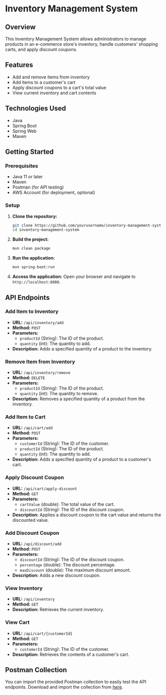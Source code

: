 # Inventory Management System

## Overview
This Inventory Management System allows administrators to manage products in an e-commerce store's inventory, handle customers' shopping carts, and apply discount coupons.

## Features
- Add and remove items from inventory
- Add items to a customer's cart
- Apply discount coupons to a cart's total value
- View current inventory and cart contents

## Technologies Used
- Java
- Spring Boot
- Spring Web
- Maven

## Getting Started

### Prerequisites
- Java 11 or later
- Maven
- Postman (for API testing)
- AWS Account (for deployment, optional)

### Setup
1. **Clone the repository:**
    ```bash
    git clone https://github.com/yourusername/inventory-management-system.git
    cd inventory-management-system
    ```

2. **Build the project:**
    ```bash
    mvn clean package
    ```

3. **Run the application:**
    ```bash
    mvn spring-boot:run
    ```

4. **Access the application:**
    Open your browser and navigate to `http://localhost:8080`.

## API Endpoints

### Add Item to Inventory
- **URL:** `/api/inventory/add`
- **Method:** `POST`
- **Parameters:**
  - `productId` (String): The ID of the product.
  - `quantity` (int): The quantity to add.
- **Description:** Adds a specified quantity of a product to the inventory.

### Remove Item from Inventory
- **URL:** `/api/inventory/remove`
- **Method:** `DELETE`
- **Parameters:**
  - `productId` (String): The ID of the product.
  - `quantity` (int): The quantity to remove.
- **Description:** Removes a specified quantity of a product from the inventory.

### Add Item to Cart
- **URL:** `/api/cart/add`
- **Method:** `POST`
- **Parameters:**
  - `customerId` (String): The ID of the customer.
  - `productId` (String): The ID of the product.
  - `quantity` (int): The quantity to add.
- **Description:** Adds a specified quantity of a product to a customer's cart.

### Apply Discount Coupon
- **URL:** `/api/cart/apply-discount`
- **Method:** `GET`
- **Parameters:**
  - `cartValue` (double): The total value of the cart.
  - `discountId` (String): The ID of the discount coupon.
- **Description:** Applies a discount coupon to the cart value and returns the discounted value.

### Add Discount Coupon
- **URL:** `/api/discount/add`
- **Method:** `POST`
- **Parameters:**
  - `discountId` (String): The ID of the discount coupon.
  - `percentage` (double): The discount percentage.
  - `maxDiscount` (double): The maximum discount amount.
- **Description:** Adds a new discount coupon.

### View Inventory
- **URL:** `/api/inventory`
- **Method:** `GET`
- **Description:** Retrieves the current inventory.

### View Cart
- **URL:** `/api/cart/{customerId}`
- **Method:** `GET`
- **Parameters:**
  - `customerId` (String): The ID of the customer.
- **Description:** Retrieves the contents of a customer's cart.

## Postman Collection
You can import the provided Postman collection to easily test the API endpoints. Download and import the collection from [here](your-postman-collection-link).
